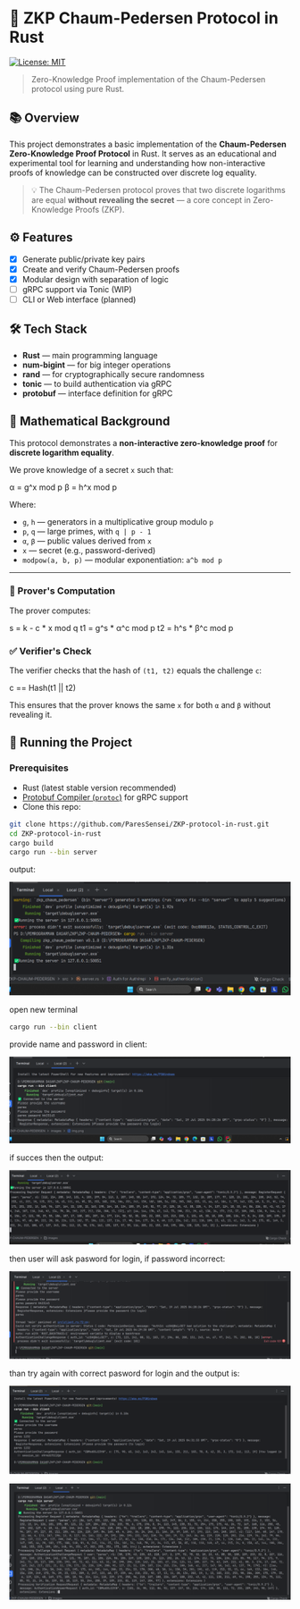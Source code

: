 # 🔐 ZKP Chaum-Pedersen Protocol in Rust

[![License: MIT](https://img.shields.io/badge/License-MIT-yellow.svg)](./LICENSE)

> Zero-Knowledge Proof implementation of the Chaum-Pedersen protocol using pure Rust.

## 📚 Overview

This project demonstrates a basic implementation of the **Chaum-Pedersen Zero-Knowledge Proof Protocol** in Rust. It serves as an educational and experimental tool for learning and understanding how non-interactive proofs of knowledge can be constructed over discrete log equality.

> 💡 The Chaum-Pedersen protocol proves that two discrete logarithms are equal **without revealing the secret** — a core concept in Zero-Knowledge Proofs (ZKP).

## ⚙️ Features

- [x] Generate public/private key pairs
- [x] Create and verify Chaum-Pedersen proofs
- [x] Modular design with separation of logic
- [ ] gRPC support via Tonic (WIP)
- [ ] CLI or Web interface (planned)

## 🛠️ Tech Stack

- **Rust** — main programming language
- **num-bigint** — for big integer operations
- **rand** — for cryptographically secure randomness
- **tonic** — to build authentication via gRPC
- **protobuf** — interface definition for gRPC

## 📐 Mathematical Background

This protocol demonstrates a **non-interactive zero-knowledge proof** for **discrete logarithm equality**.

We prove knowledge of a secret `x` such that:

α = g^x mod p
β = h^x mod p


Where:

- `g`, `h` — generators in a multiplicative group modulo `p`
- `p`, `q` — large primes, with `q | p - 1`
- `α`, `β` — public values derived from `x`
- `x` — secret (e.g., password-derived)
- `modpow(a, b, p)` — modular exponentiation: `a^b mod p`

---

### 🧠 Prover's Computation

The prover computes:

s = k - c * x mod q
t1 = g^s * α^c mod p
t2 = h^s * β^c mod p


### ✅ Verifier's Check

The verifier checks that the hash of `(t1, t2)` equals the challenge `c`:

c == Hash(t1 || t2)


This ensures that the prover knows the same `x` for both `α` and `β` without revealing it.


## 🚀 Running the Project

### Prerequisites

- Rust (latest stable version recommended)
- [Protobuf Compiler (`protoc`)](https://grpc.io/docs/protoc-installation/) for gRPC support
- Clone this repo:

```bash
git clone https://github.com/ParesSensei/ZKP-protocol-in-rust.git
cd ZKP-protocol-in-rust
cargo build
cargo run --bin server
```
output: 

![cargo run --bin server](images/img.png)


open new terminal
```bash
cargo run --bin client
```
provide name and password in client:

![cargo run --bin clinet](images/img_1.png)

if succes then the output: 

![output terminal 1](images/img_2.png)

then user will ask pasword for login, if password incorrect:

![output terminal 1](images/img_3.png)

than try again with correct pasword for login and the output is:

![output terminal 1](images/img_4.png)

![output terminal 1](images/img_5.png)